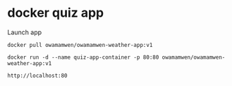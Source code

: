 # docker quiz app

Launch app

```
docker pull owamamwen/owamamwen-weather-app:v1
```

```
docker run -d --name quiz-app-container -p 80:80 owamamwen/owamamwen-weather-app:v1
```

```
http://localhost:80
```
